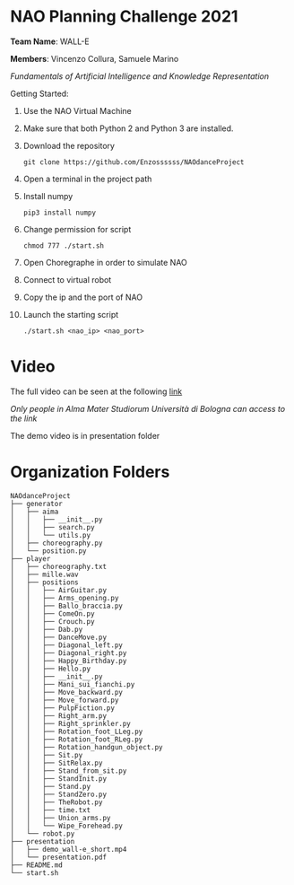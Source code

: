 # NAO Planning Challenge 2021

**Team Name**: WALL-E

**Members**: Vincenzo Collura, Samuele Marino

_Fundamentals of Artificial Intelligence and Knowledge Representation_

Getting Started:

1. Use the NAO Virtual Machine
2. Make sure that both Python 2 and Python 3 are installed.
3. Download the repository
   ```
   git clone https://github.com/Enzossssss/NAOdanceProject
   ```
4. Open a terminal in the project path
5. Install numpy
   ```
   pip3 install numpy
   ```
6. Change permission for script

   ```
   chmod 777 ./start.sh
   ```

7. Open Choregraphe in order to simulate NAO
8. Connect to virtual robot
9. Copy the ip and the port of NAO
10. Launch the starting script

    ```
    ./start.sh <nao_ip> <nao_port>
    ```

# Video

The full video can be seen at the following [link](https://liveunibo-my.sharepoint.com/:v:/g/personal/samuele_marino_studio_unibo_it/EfDueZiOCRVOuNOPI9_SGGQBU-3woOOdwP5SfEL9Z5nQyw?e=EniBuR)

_Only people in Alma Mater Studiorum Università di Bologna can access to the link_

The demo video is in presentation folder

# Organization Folders

```
NAOdanceProject
├── generator
│   ├── aima
│   │   ├── __init__.py
│   │   ├── search.py
│   │   └── utils.py
│   ├── choreography.py
│   └── position.py
├── player
│   ├── choreography.txt
│   ├── mille.wav
│   ├── positions
│   │   ├── AirGuitar.py
│   │   ├── Arms_opening.py
│   │   ├── Ballo_braccia.py
│   │   ├── ComeOn.py
│   │   ├── Crouch.py
│   │   ├── Dab.py
│   │   ├── DanceMove.py
│   │   ├── Diagonal_left.py
│   │   ├── Diagonal_right.py
│   │   ├── Happy_Birthday.py
│   │   ├── Hello.py
│   │   ├── __init__.py
│   │   ├── Mani_sui_fianchi.py
│   │   ├── Move_backward.py
│   │   ├── Move_forward.py
│   │   ├── PulpFiction.py
│   │   ├── Right_arm.py
│   │   ├── Right_sprinkler.py
│   │   ├── Rotation_foot_LLeg.py
│   │   ├── Rotation_foot_RLeg.py
│   │   ├── Rotation_handgun_object.py
│   │   ├── Sit.py
│   │   ├── SitRelax.py
│   │   ├── Stand_from_sit.py
│   │   ├── StandInit.py
│   │   ├── Stand.py
│   │   ├── StandZero.py
│   │   ├── TheRobot.py
│   │   ├── time.txt
│   │   ├── Union_arms.py
│   │   └── Wipe_Forehead.py
│   └── robot.py
├── presentation
│   ├── demo_wall-e_short.mp4
│   └── presentation.pdf
├── README.md
└── start.sh

```
